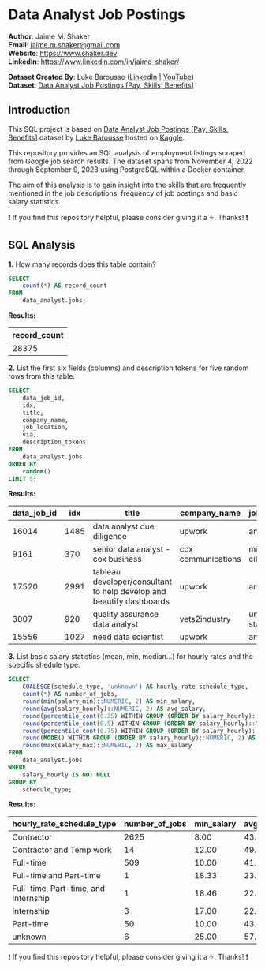 # Data Analyst Job Postings

**Author**: Jaime M. Shaker <br />
**Email**: jaime.m.shaker@gmail.com <br />
**Website**: https://www.shaker.dev <br />
**LinkedIn**: https://www.linkedin.com/in/jaime-shaker/  <br />

**Dataset Created By**: Luke Barousse ([LinkedIn](https://www.linkedin.com/in/luke-b/) | [YouTube](https://www.youtube.com/@LukeBarousse))<br />
**Dataset**: [Data Analyst Job Postings [Pay, Skills, Benefits]](https://www.kaggle.com/datasets/lukebarousse/data-analyst-job-postings-google-search) <br />

## Introduction

This SQL project is based on [Data Analyst Job Postings [Pay, Skills, Benefits]](https://www.kaggle.com/datasets/lukebarousse/data-analyst-job-postings-google-search) dataset by [Luke Barousse](https://www.linkedin.com/in/luke-b/) hosted on [Kaggle](https://www.kaggle.com/).

This repository provides an SQL analysis of employment listings scraped from Google job search results. The dataset spans from November 4, 2022 through September 9, 2023 using PostgreSQL within a Docker container. 

The aim of this analysis is to gain insight into the skills that are frequently mentioned in the job descriptions, frequency of job postings and basic salary statistics.

:exclamation: If you find this repository helpful, please consider giving it a :star:. Thanks! :exclamation:

## SQL Analysis

**1.**  How many records does this table contain?

````sql
SELECT
	count(*) AS record_count
FROM
	data_analyst.jobs;
````

**Results:**

record_count|
------------|
28375|

**2.**  List the first six fields (columns) and description tokens for five random rows from this table.

````sql
SELECT
	data_job_id,
	idx,
	title,
	company_name,
	job_location,
	via,
	description_tokens
FROM
	data_analyst.jobs
ORDER BY
	random()
LIMIT 5;
````

**Results:**

data_job_id|idx |title                                                               |company_name      |job_location    |via         |description_tokens         |
-----------|----|--------------------------------------------------------------------|------------------|----------------|------------|---------------------------|
16014|1485|data analyst due diligence                                          |upwork            |anywhere        |upwork      |{excel}                    |
9161| 370|senior data analyst - cox business                                  |cox communications|midwest city, ok|ziprecruiter|{tableau,excel}            |
17520|2991|tableau developer/consultant to help develop and beautify dashboards|upwork            |anywhere        |upwork      |{tableau}                  |
3007| 920|quality assurance data analyst                                      |vets2industry     |united states   |bebee       |{sap,spreadsheet,r,airflow}|
15556|1027|need data scientist                                                 |upwork            |anywhere        |upwork      |{sql,git,docker,python}    |

**3.**  List basic salary statistics (mean, min, median...) for hourly rates and the specific shedule type.

````sql
SELECT
	COALESCE(schedule_type, 'unknown') AS hourly_rate_schedule_type,
	count(*) AS number_of_jobs,
	round(min(salary_min)::NUMERIC, 2) AS min_salary,
	round(avg(salary_hourly)::NUMERIC, 2) AS avg_salary,
	round(percentile_cont(0.25) WITHIN GROUP (ORDER BY salary_hourly)::NUMERIC, 2) AS perc_25_salary,
	round(percentile_cont(0.5) WITHIN GROUP (ORDER BY salary_hourly)::NUMERIC, 2) AS median_salary,
	round(percentile_cont(0.75) WITHIN GROUP (ORDER BY salary_hourly)::NUMERIC, 2) AS perc_75_salary,
	round(MODE() WITHIN GROUP (ORDER BY salary_hourly)::NUMERIC, 2) AS mode_salary,
	round(max(salary_max)::NUMERIC, 2) AS max_salary
FROM
	data_analyst.jobs
WHERE
	salary_hourly IS NOT NULL
GROUP BY
	schedule_type;
````

**Results:**

hourly_rate_schedule_type           |number_of_jobs|min_salary|avg_salary|perc_25_salary|median_salary|perc_75_salary|mode_salary|max_salary|
------------------------------------|--------------|----------|----------|--------------|-------------|--------------|-----------|----------|
Contractor                          |          2625|      8.00|     43.89|         29.00|        39.90|         57.50|      57.50|    500.00|
Contractor and Temp work            |            14|     12.00|     49.43|         27.25|        40.00|         59.00|      59.00|    180.00|
Full-time                           |           509|     10.00|     41.34|         23.27|        36.00|         57.50|      23.27|    150.00|
Full-time and Part-time             |             1|     18.33|     23.27|         23.27|        23.27|         23.27|      23.27|     28.20|
Full-time, Part-time, and Internship|             1|     18.46|     22.70|         22.70|        22.70|         22.70|      22.70|     26.93|
Internship                          |             3|     17.00|     22.17|         21.75|        22.50|         22.75|      21.00|     28.00|
Part-time                           |            50|     10.00|     43.27|         25.00|        31.50|         56.13|      30.00|    150.00|
unknown                             |             6|     25.00|     57.46|         57.95|        62.50|         66.88|      67.50|     75.00|

:exclamation: If you find this repository helpful, please consider giving it a :star:. Thanks! :exclamation: